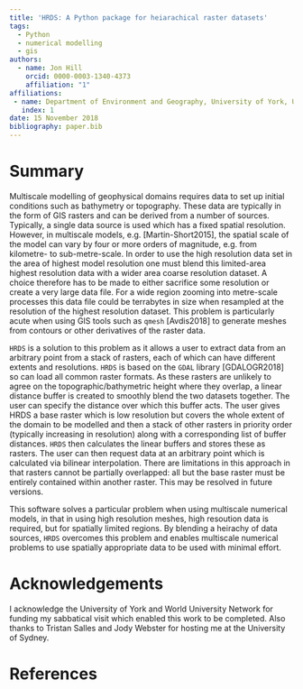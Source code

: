 ```yaml
---
title: 'HRDS: A Python package for heiarachical raster datasets'
tags:
  - Python
  - numerical modelling
  - gis
authors:
  - name: Jon Hill
    orcid: 0000-0003-1340-4373
    affiliation: "1"
affiliations:
 - name: Department of Environment and Geography, University of York, UK
   index: 1
date: 15 November 2018
bibliography: paper.bib
---
```


# Summary

Multiscale modelling of geophysical domains requires data to set up initial conditions
such as bathymetry or topography. These data are typically in the form of GIS
rasters and can be derived from a number of sources. Typically, a single
data source is used which has a fixed spatial resolution. However, in multiscale
models, e.g. [Martin-Short2015], the spatial scale of the model can vary by four or 
more orders of magnitude, e.g. from kilometre- to sub-metre-scale. In order to
use the high resolution data set in the area of highest model resolution one
must blend this limited-area highest resolution data with a wider area coarse
resolution dataset. A choice therefore has to be made to either sacrifice some 
resolution or create a very large data file. For a wide region zooming into 
metre-scale processes this data file could be terrabytes in size when resampled 
at the resolution of the highest resolution dataset. This problem is particularly
acute when using GIS tools such as ```qmesh``` [Avdis2018] to generate meshes from 
contours or other derivatives of the raster data.

``HRDS`` is a solution to this problem as it allows a user to extract data 
from an arbitrary point from a stack of rasters, each of which can have different
extents and resolutions. ```HRDS``` is based on the ```GDAL``` library [GDALOGR2018]
so can load all common raster formats. As these rasters are unlikely to 
agree on the topographic/bathymetric height where they overlap, a linear distance 
buffer is created to smoothly
blend the two datasets together. The user can specify the distance over which this 
buffer acts. The user gives HRDS a base raster which is low resolution but covers 
the whole extent of the domain to be modelled and then a stack of other rasters in 
priority order (typically increasing in resolution) along with a corresponding list 
of buffer distances. ``HRDS`` then calculates the linear buffers and stores these 
as rasters. The user can then request data at an arbitrary point which is
calculated via bilinear interpolation. There are limitations in this approach 
in that rasters cannot be partially overlapped: all but the base raster must 
be entirely contained within another raster. This may be resolved in future
versions.

This software solves a particular problem when using multiscale numerical models, 
in that in using high resolution meshes, high resoution data is required, but for 
spatially limited regions. By blending a heirachy of data sources, ```HRDS``` overcomes
this problem and enables multiscale numerical problems to use spatially appropriate
data to be used with minimal effort.

# Acknowledgements

I acknowledge the University of York and World University Network for
funding my sabbatical visit which enabled this work to be completed. Also
thanks to Tristan Salles and Jody Webster for hosting me at the 
University of Sydney. 

# References
